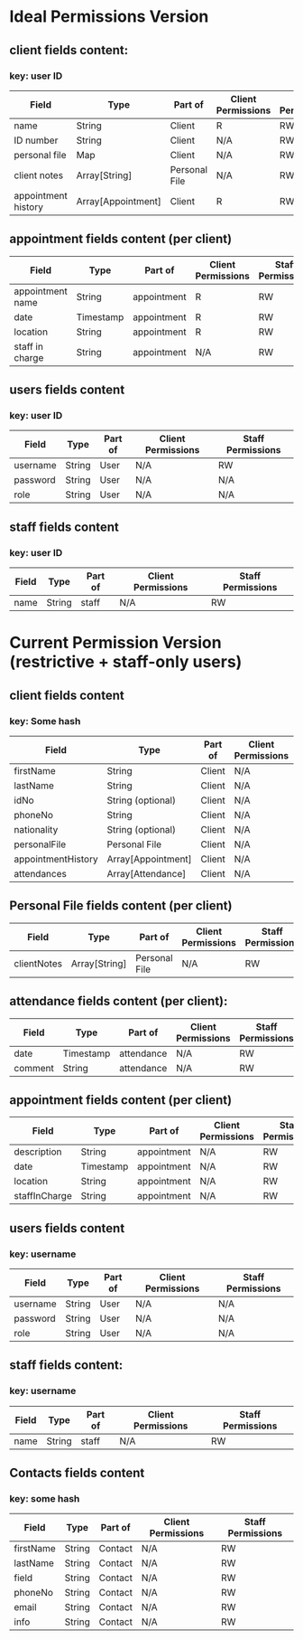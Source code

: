 # Ideal Permissions Version

## **client fields content:**
### key: user ID
| Field | Type | Part of | Client Permissions | Staff Permissions |
| --- | --- | --- | --- | --- |
| name | String | Client | R | RW |
| ID number | String | Client | N/A | RW |
| personal file | Map | Client | N/A | RW |
| client notes | Array[String] | Personal File | N/A | RW |
| appointment history | Array[Appointment] | Client | R | RW |

## **appointment fields content (per client)**
| Field | Type | Part of | Client Permissions | Staff Permissions |
| --- | --- | --- | --- | --- |
| appointment name | String | appointment | R | RW |
| date | Timestamp | appointment | R | RW |
| location | String | appointment | R | RW |
| staff in charge | String | appointment | N/A | RW |


## **users fields content**
### key: user ID
| Field | Type | Part of | Client Permissions | Staff Permissions |
| --- | --- | --- | --- | --- |
| username | String | User | N/A | RW |
| password | String | User | N/A | N/A |
| role | String | User | N/A | N/A |

<!-- ### **ids fields content**
### key: username
| Field | Type | Part of | Client Permissions | Staff Permissions |
| --- | --- | --- | --- | --- |
| id | string | user | N/A | N/A | -->


## **staff fields content**
### key: user ID
| Field | Type | Part of | Client Permissions | Staff Permissions |
| --- | --- | --- | --- | --- |
| name | String | staff | N/A | RW |



# Current Permission Version (restrictive + staff-only users)

## **client fields content**
### key: Some hash
| Field | Type | Part of | Client Permissions | Staff Permissions |
| --- | --- | --- | --- | --- |
| firstName | String | Client | N/A | RW |
| lastName | String | Client | N/A | RW |
| idNo | String (optional) | Client | N/A | RW |
| phoneNo | String | Client | N/A | RW |
| nationality | String (optional) | Client | N/A | RW
| personalFile | Personal File | Client | N/A | RW |
| appointmentHistory | Array[Appointment] | Client | N/A | RW |
| attendances | Array[Attendance] | Client | N/A | RW |

<!-- Broke away to new table -->
<!-- TBD: new fields may be added -->
## **Personal File fields content (per client)**
| Field | Type | Part of | Client Permissions | Staff Permissions |
| --- | --- | --- | --- | --- |
| clientNotes | Array[String] | Personal File | N/A | RW |

<!-- Broke away to new table -->
## **attendance fields content (per client):**
| Field | Type | Part of | Client Permissions | Staff Permissions |
| --- | --- | --- | --- | --- |
| date | Timestamp | attendance | N/A | RW |
| comment | String | attendance | N/A | RW |


<!-- Added description, removed name -->
<!-- Changed date to timestamp -->
## **appointment fields content (per client)**
| Field | Type | Part of | Client Permissions | Staff Permissions |
| --- | --- | --- | --- | --- |
| description | String | appointment | N/A | RW |
| date | Timestamp | appointment | N/A | RW |
| location | String | appointment | N/A | RW |
| staffInCharge | String | appointment | N/A | RW |

## **users fields content**
### key: username
| Field | Type | Part of | Client Permissions | Staff Permissions |
| --- | --- | --- | --- | --- |
| username | String | User | N/A | N/A |
| password | String | User | N/A | N/A |
| role | String | User | N/A | N/A |

## **staff fields content:**
### key: username
| Field | Type | Part of | Client Permissions | Staff Permissions |
| --- | --- | --- | --- | --- |
| name | String | staff | N/A | RW |


## **Contacts fields content**
### key: some hash
| Field | Type | Part of | Client Permissions | Staff Permissions |
| --- | --- | --- | --- | --- |
| firstName | String | Contact | N/A | RW |
| lastName | String | Contact | N/A | RW |
| field | String | Contact | N/A | RW |
| phoneNo | String | Contact | N/A | RW |
| email | String | Contact | N/A | RW |
| info | String | Contact | N/A | RW |
